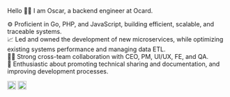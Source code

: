 Hello 🙌🏻 I am Oscar, a backend engineer at Ocard.

⚙️ Proficient in Go, PHP, and JavaScript, building efficient, scalable, and traceable systems.\
📈 Led and owned the development of new microservices, while optimizing existing systems performance and managing data ETL.\
🤝🏻 Strong cross-team collaboration with CEO, PM, UI/UX, FE, and QA.\
📝 Enthusiastic about promoting technical sharing and documentation, and improving development processes.

[<img src="https://cdn-icons-png.flaticon.com/512/3536/3536505.png" width="20" height="20">](https://www.linkedin.com/in/oscar-chiu-4a9a86171/)
[<img src="https://cdn-icons-png.flaticon.com/512/5968/5968534.png" width="20" height="20">](mailto:chiu2000711@gmail.com)
